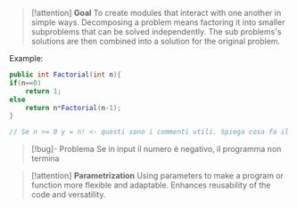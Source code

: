 > [!attention]  **Goal** 
 > To create modules that interact with one another in simple ways. 
 > Decomposing a problem means factoring it into smaller subproblems that can be solved independently. The sub problems's solutions are then combined into a solution for the original problem. 

 Example: 
```java
public int Factorial(int n){
if(n==0)
	return 1;
else
	return n*Factorial(n-1);
}

// Se n >= 0 y = n! <- questi sono i commenti utili. Spiega cosa fa il codice, non come lo fa. 
```

>[!bug]- Problema
>Se in input il numero è negativo, il programma non termina
>

> [!attention]  **Parametrization** 
 > Using parameters to make a program or function more flexible and adaptable. Enhances reusability of the code and versatility. 